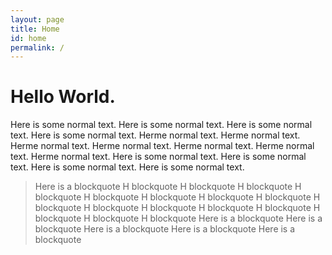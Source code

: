 ```yaml
---
layout: page
title: Home
id: home
permalink: /
---
```

<h1>Hello World.</h1>

Here is some normal text.
Here is some normal text.
Here is some normal text.
Here is some normal text.
Herme normal text.
Herme normal text.
Herme normal text.
Herme normal text.
Herme normal text.
Herme normal text.
Herme normal text.
Here is some normal text.
Here is some normal text.
Here is some normal text.
Here is some normal text.

> Here is a blockquote
 H blockquote
 H blockquote
 H blockquote
 H blockquote
 H blockquote
 H blockquote
 H blockquote
 H blockquote
 H blockquote
 H blockquote
 H blockquote
 H blockquote
 H blockquote
 H blockquote
 H blockquote
 H blockquote
 Here is a blockquote
 Here is a blockquote
 Here is a blockquote
 Here is a blockquote
 Here is a blockquote
